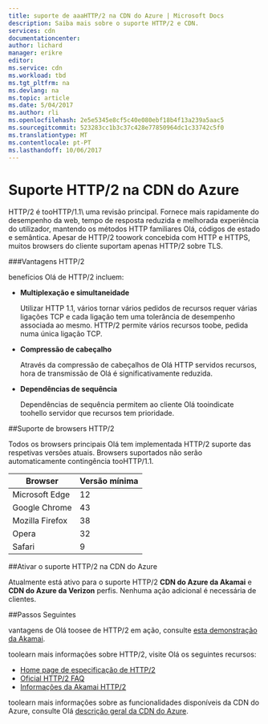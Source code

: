 ```yaml
---
title: suporte de aaaHTTP/2 na CDN do Azure | Microsoft Docs
description: Saiba mais sobre o suporte HTTP/2 e CDN.
services: cdn
documentationcenter: 
author: lichard
manager: erikre
editor: 
ms.service: cdn
ms.workload: tbd
ms.tgt_pltfrm: na
ms.devlang: na
ms.topic: article
ms.date: 5/04/2017
ms.author: rli
ms.openlocfilehash: 2e5e5345e8cf5c40e080ebf18b4f13a239a5aac5
ms.sourcegitcommit: 523283cc1b3c37c428e77850964dc1c33742c5f0
ms.translationtype: MT
ms.contentlocale: pt-PT
ms.lasthandoff: 10/06/2017
---
```

# <a name="http2-support-in-azure-cdn"></a>Suporte HTTP/2 na CDN do Azure

HTTP/2 é tooHTTP/1.1\ uma revisão principal. Fornece mais rapidamente do desempenho da web, tempo de resposta reduzida e melhorada experiência do utilizador, mantendo os métodos HTTP familiares Olá, códigos de estado e semântica. Apesar de HTTP/2 toowork concebida com HTTP e HTTPS, muitos browsers do cliente suportam apenas HTTP/2 sobre TLS.

###<a name="http2-benefits"></a>Vantagens HTTP/2

benefícios Olá de HTTP/2 incluem:

*   **Multiplexação e simultaneidade**

    Utilizar HTTP 1.1, vários tornar vários pedidos de recursos requer várias ligações TCP e cada ligação tem uma tolerância de desempenho associada ao mesmo. HTTP/2 permite vários recursos toobe, pedida numa única ligação TCP.

*   **Compressão de cabeçalho**

    Através da compressão de cabeçalhos de Olá HTTP servidos recursos, hora de transmissão de Olá é significativamente reduzida.

*   **Dependências de sequência**

    Dependências de sequência permitem ao cliente Olá tooindicate toohello servidor que recursos tem prioridade.


##<a name="http2-browser-support"></a>Suporte de browsers HTTP/2

Todos os browsers principais Olá tem implementada HTTP/2 suporte das respetivas versões atuais. Browsers suportados não serão automaticamente contingência tooHTTP/1.1.

|Browser|Versão mínima|
|-------------|------------|
|Microsoft Edge| 12|
|Google Chrome| 43|
|Mozilla Firefox| 38|
|Opera| 32|
|Safari| 9|

##<a name="enabling-http2-support-in-azure-cdn"></a>Ativar o suporte HTTP/2 na CDN do Azure

Atualmente está ativo para o suporte HTTP/2 **CDN do Azure da Akamai** e **CDN do Azure da Verizon** perfis. Nenhuma ação adicional é necessária de clientes.

##<a name="next-steps"></a>Passos Seguintes

vantagens de Olá toosee de HTTP/2 em ação, consulte [esta demonstração da Akamai](https://http2.akamai.com/demo).

toolearn mais informações sobre HTTP/2, visite Olá os seguintes recursos:

*   [Home page de especificação de HTTP/2](https://http2.github.io/)
*   [Oficial HTTP/2 FAQ](https://http2.github.io/faq/)
*   [Informações da Akamai HTTP/2](https://http2.akamai.com/)

toolearn mais informações sobre as funcionalidades disponíveis da CDN do Azure, consulte Olá [descrição geral da CDN do Azure](https://azure.microsoft.com/documentation/articles/cdn-overview/).
